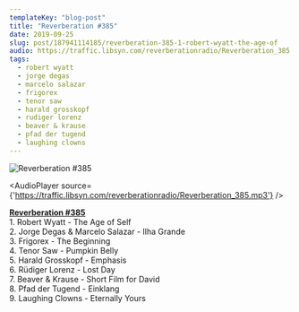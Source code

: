 ```yaml
---
templateKey: "blog-post"
title: "Reverberation #385"
date: 2019-09-25
slug: post/187941114185/reverberation-385-1-robert-wyatt-the-age-of
audio: https://traffic.libsyn.com/reverberationradio/Reverberation_385.mp3
tags:
  - robert wyatt
  - jorge degas
  - marcelo salazar
  - frigorex
  - tenor saw
  - harald grosskopf
  - rudiger lorenz
  - beaver & krause
  - pfad der tugend
  - laughing clowns
---
```


![Reverberation #385](https://66.media.tumblr.com/c0e00ce59033c76b5c8d9251a03c3ff2/d1e657e2326f21f6-a7/s512x512u_c1/073e8f8faf5a51a7dad78bc0fed3a2bcf952425b.jpg)

<AudioPlayer source={'https://traffic.libsyn.com/reverberationradio/Reverberation_385.mp3'} />

<p><b><a href="https://traffic.libsyn.com/reverberationradio/Reverberation_385.mp3">Reverberation #385</a><br /></b>1. Robert Wyatt - The Age of Self<br />2. Jorge Degas &amp; Marcelo Salazar - Ilha Grande<br />3. Frigorex - The Beginning<br />4. Tenor Saw - Pumpkin Belly<br />5. Harald Grosskopf - Emphasis<br />6. R&uuml;diger Lorenz - Lost Day<br />7. Beaver &amp; Krause - Short Film for David<br />8. Pfad der Tugend - Einklang<br />9. Laughing Clowns - Eternally Yours</p>
